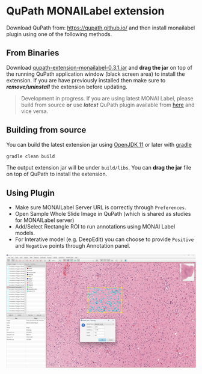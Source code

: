 <!--
Copyright (c) MONAI Consortium
Licensed under the Apache License, Version 2.0 (the "License");
you may not use this file except in compliance with the License.
You may obtain a copy of the License at
    http://www.apache.org/licenses/LICENSE-2.0
Unless required by applicable law or agreed to in writing, software
distributed under the License is distributed on an "AS IS" BASIS,
WITHOUT WARRANTIES OR CONDITIONS OF ANY KIND, either express or implied.
See the License for the specific language governing permissions and
limitations under the License.
-->

# QuPath MONAILabel extension

Download QuPath from: https://qupath.github.io/ and then install monailabel plugin using one of the following methods.

## From Binaries

Download [qupath-extension-monailabel-0.3.1.jar](https://github.com/Project-MONAI/MONAILabel/releases/download/data/qupath-extension-monailabel-0.3.1.jar)
and **drag the jar** on top of the running QuPath application window (black screen area) to install the extension.
If you are have previously installed then make sure to **_remove/uninstall_** the extension before updating.

> Development in progress.  If you are using latest MONAI Label, please build from source **or** use _**latest**_ QuPath plugin available from [here](https://github.com/Project-MONAI/MONAILabel/releases/tag/data) and vice versa.

## Building from source

You can build the latest extension jar using [OpenJDK 11](https://openjdk.java.net/) or later
with [gradle](https://gradle.org/install/)

```bash
gradle clean build
```

The output extension jar will be under `build/libs`. You can **drag the jar** file on top of QuPath to install the
extension.


## Using Plugin

- Make sure MONAILabel Server URL is correctly through `Preferences`.
- Open Sample Whole Slide Image in QuPath (which is shared as studies for MONAILabel server)
- Add/Select Rectangle ROI to run annotations using MONAI Label models.
- For Interative model (e.g. DeepEdit) you can choose to provide `Positive` and `Negative` points through Annotation panel.

![image](../../docs/images/qupath.jpg)

